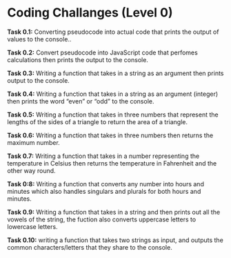 # Coding Challanges (Level 0)

**Task 0.1:** Converting pseudocode into actual code that prints the output of values to the console..

**Task 0.2:** Convert pseudocode into JavaScript code that perfomes calculations then prints the output to the console.

**Task 0.3:** Writing a function that takes in a string as an argument then prints output to the console.

**Task 0.4:** Writing a function that takes in a string as an argument (integer) then prints the word “even” or “odd” to the console.

**Task 0.5:** Writing a function that takes in three numbers that represent the lengths of the sides of a triangle to return the area of a triangle.

**Task 0.6:** Writing a function that takes in three numbers then returns the maximum number.

**Task 0.7:** Writing a function that takes in a number representing the temperature in Celsius then returns the temperature in Fahrenheit and the other way round.

**Task 0:8:** Writing a function that converts any number into hours and minutes which also handles singulars and plurals for both hours and minutes.

**Task 0.9:** Writing a function that takes in a string and then prints out all the vowels of the string, the fuction also converts uppercase letters to lowercase letters.

**Task 0.10:** writing a function that takes two strings as input, and outputs the common characters/letters that they share to the console.